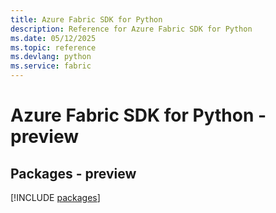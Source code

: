 ```yaml
---
title: Azure Fabric SDK for Python
description: Reference for Azure Fabric SDK for Python
ms.date: 05/12/2025
ms.topic: reference
ms.devlang: python
ms.service: fabric
---
```

# Azure Fabric SDK for Python - preview
## Packages - preview
[!INCLUDE [packages](fabric-index.md)]